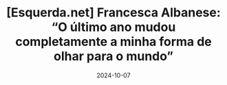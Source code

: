 ---
layout: default
title: "[Esquerda.net] Francesca Albanese: “O último ano mudou completamente a minha forma de olhar para o mundo”"
link: https://www.esquerda.net/artigo/francesca-albanese-o-ultimo-ano-mudou-completamente-minha-forma-de-olhar-para-o-mundo/92452
date: 2024-10-07
---